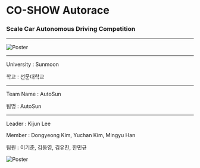 # CO-SHOW Autorace

### Scale Car Autonomous Driving Competition

***

![Poster](./images/2024_대구_자율주행_경진대회.png)

***

University : Sunmoon

학교 : 선문대학교

***

Team Name : AutoSun

팀명 : AutoSun

***

Leader : Kijun Lee

Member : Dongyeong Kim, Yuchan Kim, Mingyu Han

팀원 : 이기준, 김동영, 김유찬, 한민규

![Poster](./images/Special_Prize.png)

